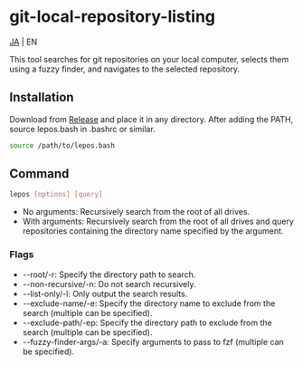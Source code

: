 # git-local-repository-listing

[JA](README.md) | EN

This tool searches for git repositories on your local computer, selects them using a fuzzy finder, and navigates to the selected repository.

## Installation

Download from [Release](https://github.com/Gs-itisitcat/git-local-repository-listing/releases) and place it in any directory. After adding the PATH, source lepos.bash in .bashrc or similar.

```bash
source /path/to/lepos.bash
```

## Command

```bash
lepos [options] [query]
```

- No arguments: Recursively search from the root of all drives.
- With arguments: Recursively search from the root of all drives and query repositories containing the directory name specified by the argument.

### Flags

- --root/-r: Specify the directory path to search.
- --non-recursive/-n: Do not search recursively.
- --list-only/-l: Only output the search results.
- --exclude-name/-e: Specify the directory name to exclude from the search (multiple can be specified).
- --exclude-path/-ep: Specify the directory path to exclude from the search (multiple can be specified).
- --fuzzy-finder-args/-a: Specify arguments to pass to fzf (multiple can be specified).
